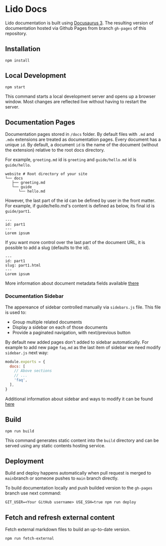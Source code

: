 # Lido Docs

Lido documentation is built using [Docusaurus 3](https://docusaurus.io/). The resulting version of documentation hosted via Github Pages from branch `gh-pages` of this repository.

## Installation

```console
npm install
```

## Local Development

```console
npm start
```

This command starts a local development server and opens up a browser window. Most changes are reflected live without having to restart the server.

## Documentation Pages

Documentation pages stored in `/docs` folder. By default files with `.md` and `.mdx` extensions are treated as documentation pages. Every document has a unique `id`. By default, a document `id` is the name of the document (without the extension) relative to the root docs directory.

For example, `greeting.md` id is `greeting` and `guide/hello.md` id is `guide/hello`.

```
website # Root directory of your site
└── docs
   ├── greeting.md
   └── guide
      └── hello.md
```

However, the last part of the id can be defined by user in the front matter. For example, if guide/hello.md's content is defined as below, its final id is `guide/part1`.

```
---
id: part1
---
Lorem ipsum
```

If you want more control over the last part of the document URL, it is possible to add a slug (defaults to the id).

```
---
id: part1
slug: part1.html
---
Lorem ipsum
```

More information about document metadata fields available [there](https://docusaurus.io/docs/api/plugins/@docusaurus/plugin-content-docs#markdown-frontmatter)

### Documentation Sidebar

The appereance of sidebar controlled manually via `sidebars.js` file. This file is used to:

- Group multiple related documents
- Display a sidebar on each of those documents
- Provide a paginated navigation, with next/previous button

By default new added pages don't added to sidebar automatically. For example to add new page `faq.md` as the last item of sidebar we need modify `sidebar.js` next way:

```js
module.exports = {
  docs: [
    // Above sections
    // ...
    'faq',
  ],
}
```

Additional information about sidebar and ways to modify it can be found [here](https://docusaurus.io/docs/sidebar)

## Build

```console
npm run build
```

This command generates static content into the `build` directory and can be served using any static contents hosting service.

## Deployment

Build and deploy happens automatically when pull request is merged to `main`branch or someone pushes to `main` branch directly.

To build documentation locally and push builded version to the `gh-pages` branch use next command:

```console
GIT_USER=<Your GitHub username> USE_SSH=true npm run deploy
```

## Fetch and refresh external content

Fetch external markdown files to build an up-to-date version.

```console
npm run fetch-external
```
